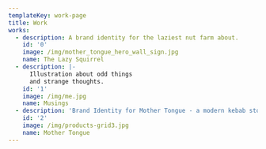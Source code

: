```yaml
---
templateKey: work-page
title: Work
works:
  - description: A brand identity for the laziest nut farm about.
    id: '0'
    image: /img/mother_tongue_hero_wall_sign.jpg
    name: The Lazy Squirrel
  - description: |-
      Illustration about odd things
      and strange thoughts.
    id: '1'
    image: /img/me.jpg
    name: Musings
  - description: 'Brand Identity for Mother Tongue - a modern kebab store. '
    id: '2'
    image: /img/products-grid3.jpg
    name: Mother Tongue
---
```


